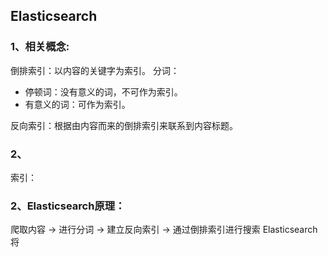 ## Elasticsearch
### 1、相关概念:
倒排索引：以内容的关键字为索引。
分词：
- 停顿词：没有意义的词，不可作为索引。
- 有意义的词：可作为索引。

反向索引：根据由内容而来的倒排索引来联系到内容标题。
### 2、
索引：
### 2、Elasticsearch原理：
爬取内容 -> 进行分词 -> 建立反向索引 -> 通过倒排索引进行搜索
Elasticsearch将

